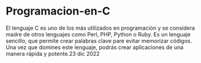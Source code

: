 # Programacion-en-C
El lenguaje C es uno de los más utilizados en programación y se considera madre de otros lenguajes como Perl, PHP, Python o Ruby. Es un lenguaje sencillo, que permite crear palabras clave pare evitar memorizar códigos. Una vez que domines este lenguaje, podrás crear aplicaciones de una manera rápida y potente.23 dic 2022
